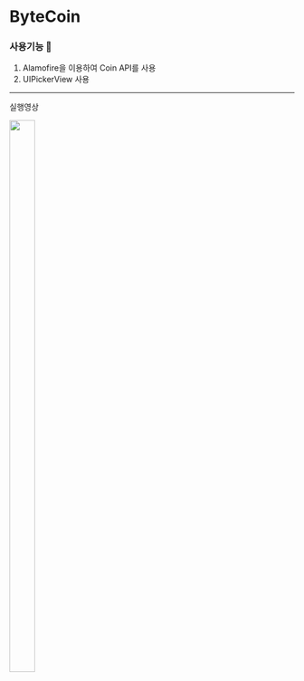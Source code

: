 # ByteCoin


### 사용기능 📱


1. Alamofire을 이용하여 Coin API를 사용
2. UIPickerView 사용

----
실행영상

<img src = "https://user-images.githubusercontent.com/112225610/222104890-f809c69c-4048-4ccd-afed-3e2c9ca5ae03.gif" width = "30%" height = "50%">
